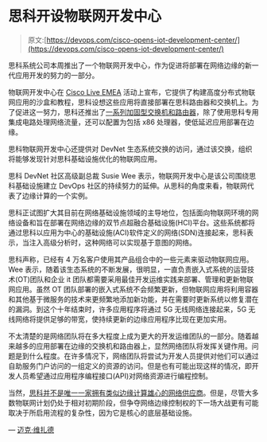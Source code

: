 # 思科开设物联网开发中心

> 原文:[https://devops.com/cisco-opens-iot-development-center/](https://devops.com/cisco-opens-iot-development-center/)

思科系统公司本周推出了一个物联网开发中心，作为促进将部署在网络边缘的新一代应用开发的努力的一部分。

物联网开发中心在 [Cisco Live EMEA](https://ciscolive.cisco.com/emea/) 活动上宣布，它提供了构建高度分布式物联网应用的沙盒和教程，思科设想这些应用将直接部署在思科路由器和交换机上。为了促进这一努力，思科还推出了[一系列加固型交换机和路由器](https://newsroom.cisco.com/press-release-content?type=webcontent&articleId=1964024)，除了使用思科专用集成电路处理网络流量，还可以配置为包括 x86 处理器，使低延迟应用部署在边缘。

思科物联网开发中心还提供对 DevNet 生态系统交换的访问，通过该交换，组织将能够发现针对思科基础设施优化的物联网应用。

思科 DevNet 社区高级副总裁 Susie Wee 表示，物联网开发中心是该公司围绕思科基础设施建立 DevOps 社区的持续努力的延伸。从思科的角度来看，物联网代表了边缘计算的一个实例。

思科正试图扩大其目前在网络基础设施领域的主导地位，包括面向物联网环境的网络设备和旨在部署在网络边缘的双节点超融合基础设施(HCI)平台。这些系统都将通过思科以应用为中心的基础设施(ACI)软件定义的网络(SDN)连接起来，思科表示，当注入高级分析时，这种网络可以实现基于意图的网络。

思科声称，已经有 4 万名客户使用其产品组合中的一些元素来驱动物联网应用。Wee 表示，随着该生态系统的不断发展，很明显，一直负责嵌入式系统的运营技术(OT)团队和企业 it 团队都需要采用最佳开发运维实践来部署、管理和更新物联网应用。虽然 OT 团队部署的嵌入式系统不会频繁更新，但物联网应用将利用容器和其他基于微服务的技术来更频繁地添加新功能，并在需要时更新系统以修复潜在的漏洞。到这个十年结束时，许多应用程序将通过 5G 无线网络连接起来，5G 无线网络将提供足够的带宽，使持续更新的边缘应用程序比现在更加实用。

不太清楚的是网络团队将在多大程度上成为更大的开发运维团队的一部分。随着越来越多的应用部署在边缘的交换机和路由器上，显然网络团队将发挥关键作用。问题是到什么程度。在许多情况下，网络团队将尝试为开发人员提供对他们可以通过自助服务门户访问的一组定义的资源的访问。但是也有可能出现这样的情况，即开发人员希望通过应用程序编程接口(API)对网络资源进行编程控制。

当然，[思科并不是唯一一家拥有类似边缘计算雄心的网络供应商](http://www.futuriom.com/articles/news/cisco-lf-edge-line-up-for-battle-of-the-edge/2019/01)。但是，尽管大多数物联网计划仍处于相对初期阶段，但争夺网络边缘控制权的下一场大战更有可能取决于所启用流程的复杂性，因为它是核心的底层基础设施。

— [迈克·维扎德](https://devops.com/author/mike-vizard/)